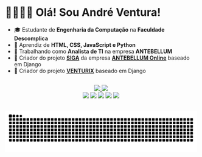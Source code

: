 # 👋🏼👋🏼 Olá! Sou **André Ventura**!

- 🎓 Estudante de **Engenharia da Computação** na **Faculdade Descomplica**
- 🔎 Aprendiz de **HTML, CSS, JavaScript e Python**
- 💼 Trabalhando como **Analista de TI** na empresa **ANTEBELLUM**
- 🔭 Criador do projeto [**SIGA**](https://github.com/antebellumonline/siga) da empresa [**ANTEBELLUM Online**](https://github.com/antebellumonline) baseado em Django
- 🔭 Criador do projeto [**VENTURIX**](https://github.com/asventura96/venturix) baseado em Django

##

<div align="center">
  <a href="https://github.com/asventura96">
  <img height="180em" src="https://github-readme-stats.vercel.app/api?username=asventura96&show_icons=true&theme=dark&include_all_commits=true&count_private=true"/>
  <img height="180em" src="https://github-readme-stats.vercel.app/api/top-langs/?username=asventura96&layout=compact&langs_count=7&theme=dark"/>
</div>

<div align="center">
    <a href="https://api.whatsapp.com/send?phone=5531991904415" target="_blank"><img src="https://img.shields.io/badge/WhatsApp-25D366?style=for-the-badge&logo=whatsapp&logoColor=white" target="_blank"></a>
    <a href="https://t.me/asventura96" target="_blank"><img src="https://img.shields.io/badge/Telegram-2CA5E0?style=for-the-badge&logo=telegram&logoColor=white" target="_blank"></a>
    <a href="https://instagram.com/asventura96" target="_blank"><img src="https://img.shields.io/badge/-Instagram-%23E4405F?style=for-the-badge&logo=instagram&logoColor=white" target="_blank"></a>
    <a href="https://discord.gg/k92zkFcAwH" target="_blank"><img src="https://img.shields.io/badge/Discord-7289DA?style=for-the-badge&logo=discord&logoColor=white" target="_blank"></a> 
    <a href="https://www.linkedin.com/in/asventura96" target="_blank"><img src="https://img.shields.io/badge/-LinkedIn-%230077B5?style=for-the-badge&logo=linkedin&logoColor=white" target="_blank"></a>  
</div>

##

![Snake animation](https://github.com/asventura96/asventura96/blob/output/github-snake.svg)
